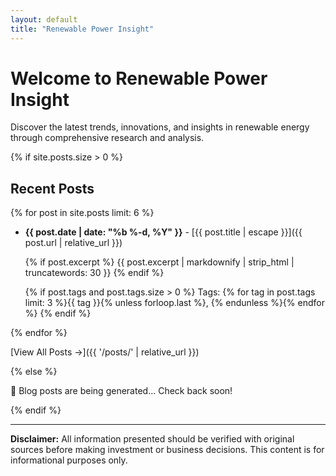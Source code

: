 ```yaml
---
layout: default
title: "Renewable Power Insight"
---
```


# Welcome to Renewable Power Insight

Discover the latest trends, innovations, and insights in renewable energy through comprehensive research and analysis.

{% if site.posts.size > 0 %}
## Recent Posts

{% for post in site.posts limit: 6 %}
- **{{ post.date | date: "%b %-d, %Y" }}** - [{{ post.title | escape }}]({{ post.url | relative_url }})
  
  {% if post.excerpt %}
  {{ post.excerpt | markdownify | strip_html | truncatewords: 30 }}
  {% endif %}
  
  {% if post.tags and post.tags.size > 0 %}
  Tags: {% for tag in post.tags limit: 3 %}{{ tag }}{% unless forloop.last %}, {% endunless %}{% endfor %}
  {% endif %}

{% endfor %}

[View All Posts →]({{ '/posts/' | relative_url }})

{% else %}

🔄 Blog posts are being generated... Check back soon!

{% endif %}

---

**Disclaimer:** All information presented should be verified with original sources before making investment or business decisions. This content is for informational purposes only.
